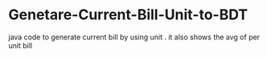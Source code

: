 # Genetare-Current-Bill-Unit-to-BDT
java code to generate current bill by using unit . it also shows the avg of per unit bill
